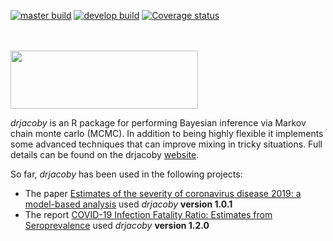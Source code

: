 
<!-- README.md is generated from README.Rmd. Please edit that file -->

<!-- badges: start -->

[![master
build](https://github.com/mrc-ide/drjacoby/workflows/master_build/badge.svg)](https://github.com/mrc-ide/drjacoby/actions)
[![develop
build](https://github.com/mrc-ide/drjacoby/workflows/develop_build/badge.svg)](https://github.com/mrc-ide/drjacoby/actions)
[![Coverage
status](https://codecov.io/gh/mrc-ide/drjacoby/branch/master/graph/badge.svg)](https://codecov.io/github/mrc-ide/drjacoby?branch=master)
<!-- badges: end -->

<br/> <br/>
<img src="https://raw.githubusercontent.com/mrc-ide/drjacoby/master/R_ignore/images/logo2.png" height="93px" width="300px" />
<br/>

*drjacoby* is an R package for performing Bayesian inference via Markov
chain monte carlo (MCMC). In addition to being highly flexible it
implements some advanced techniques that can improve mixing in tricky
situations. Full details can be found on the drjacoby
[website](https://mrc-ide.github.io/drjacoby/).

So far, *drjacoby* has been used in the following projects:

  - The paper [Estimates of the severity of coronavirus disease 2019: a
    model-based
    analysis](https://doi.org/10.1016/S1473-3099\(20\)30243-7) used
    *drjacoby* **version 1.0.1**
  - The report [COVID-19 Infection Fatality Ratio: Estimates from
    Seroprevalence](https://www.imperial.ac.uk/mrc-global-infectious-disease-analysis/covid-19/report-34-ifr/)
    used *drjacoby* **version 1.2.0**
